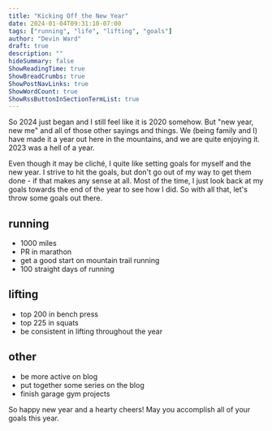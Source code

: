 ```yaml
---
title: "Kicking Off the New Year"
date: 2024-01-04T09:31:10-07:00
tags: ["running", "life", "lifting", "goals"]
author: "Devin Ward"
draft: true
description: ""
hideSummary: false
ShowReadingTime: true
ShowBreadCrumbs: true
ShowPostNavLinks: true
ShowWordCount: true
ShowRssButtonInSectionTermList: true
---
```


So 2024 just began and I still feel like it is 2020 somehow. But "new year, new me" and all of those other sayings and 
things. We (being family and I) have made it a year out here in the mountains, and we are quite enjoying it. 2023 was a 
hell of a year. 

Even though it may be cliché, I quite like setting goals for myself and the new year. I strive to hit the goals, but don't
go out of my way to get them done - if that makes any sense at all. Most of the time, I just look back at my goals towards 
the end of the year to see how I did. So with all that, let's throw some goals out there. 

## running
- 1000 miles
- PR in marathon
- get a good start on mountain trail running
- 100 straight days of running

## lifting
- top 200 in bench press
- top 225 in squats
- be consistent in lifting throughout the year

## other
- be more active on blog 
- put together some series on the blog
- finish garage gym projects

So happy new year and a hearty cheers! May you accomplish all of your goals this year.